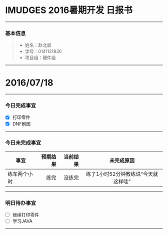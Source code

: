 ﻿# IMUDGES 2016暑期开发 日报书


-------


### 基本信息
> * 姓名：赵北辰
> * 学号：0141121830
> * 项目组：硬件组

-------


# 2016/07/18

-------

### 今日完成事宜
- [x]  打印零件
- [x]  DNF刷图

-----
### 今日未完成事宜


| 事宜     |预期结果| 当前结果  | 未完成原因   | 
| --------   | -----:  | -----:  | :----:  |
| 练车两个小时     | 练完    | 没练完   | 练了1小时52分钟教练说“今天就这样哇”   | 


------
### 明日待办事宜
- [ ] 继续打印零件
- [ ] 学习JAVA

-------
